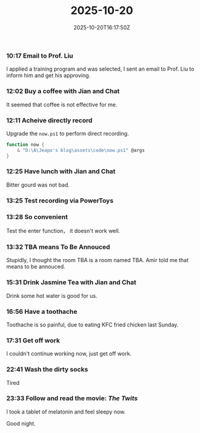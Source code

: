 ﻿---
title: "2025-10-20"
date: "2025-10-20T16:17:50Z"
categories:
  - diary
series:
tags:
mood:
weather:
location:
rating: 1
stime:
release: 0
draft: true
---
### 10:17 Email to Prof. Liu

I applied a training program and was selected, I sent an email to Prof. Liu to inform him and get his approving.


### 12:02 Buy a coffee with Jian and Chat

It seemed that coffee is not effective for me.

### 12:11 Acheive directly record

Upgrade the `now.ps1` to perform direct recording.

```powershell
function now {
    & "D:\A\Jeapo's blog\assets\code\now.ps1" @args
}
```
### 12:25 Have lunch with Jian and Chat

Bitter gourd was not bad.

### 13:25 Test recording via PowerToys

### 13:28 So convenient

Test the enter function， it doesn't work well.

### 13:32 TBA means To Be Annouced

Stupidly, I thought the room TBA is a room named TBA. Amir told me that means to be annouced.

### 15:31 Drink Jasmine Tea with Jian and Chat

Drink some hot water is good for us.

### 16:56 Have a toothache

Toothache is so painful, due to eating KFC fried chicken last Sunday.

### 17:31 Get off work

I couldn't continue working now, just get off work.

### 22:41 Wash the dirty socks

Tired

### 23:33 Follow and read the movie: *The Twits*

I took a tablet of melatonin and feel sleepy now.



Good night.
